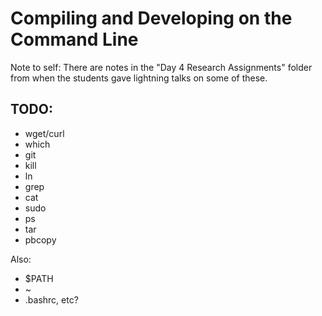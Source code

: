 # Compiling and Developing on the Command Line

Note to self: There are notes in the "Day 4 Research Assignments" folder from when the students gave lightning talks on some of these.

## TODO:

* wget/curl
* which
* git
* kill
* ln
* grep
* cat
* sudo
* ps
* tar
* pbcopy

Also:
* $PATH
* ~
* .bashrc, etc?
